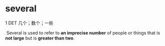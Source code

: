 # several

1 DET 几个；数个；一些

​	Several is used to refer to **an imprecise number** of people or things that is **not large** but is **greater than two**.